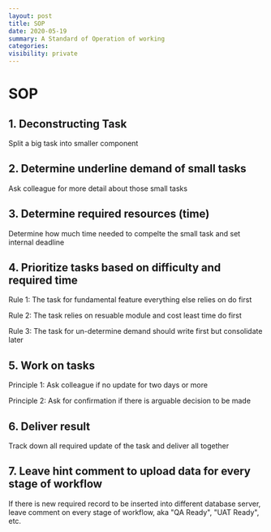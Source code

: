 ```yaml
---
layout: post
title: SOP
date: 2020-05-19
summary: A Standard of Operation of working
categories:
visibility: private
---
```

# SOP

## 1. Deconstructing Task
Split a big task into smaller component
## 2. Determine underline demand of small tasks
Ask colleague for more detail about those small tasks
## 3. Determine required resources (time)
Determine how much time needed to compelte the small task and set internal deadline
## 4. Prioritize tasks based on difficulty and required time
Rule 1: The task for fundamental feature everything else relies on do first

Rule 2: The task relies on resuable module and cost least time do first

Rule 3: The task for un-determine demand should write first but consolidate later
## 5. Work on tasks
Principle 1: Ask colleague if no update for two days or more

Principle 2: Ask for confirmation if there is arguable decision to be made
## 6. Deliver result
Track down all required update of the task and deliver all together
## 7. Leave hint comment to upload data for every stage of workflow
If there is new required record to be inserted into different database server, leave comment on every stage of workflow, aka "QA Ready", "UAT Ready", etc.




